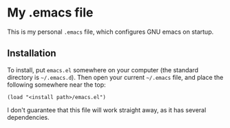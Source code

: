 My .emacs file
==============

This is my personal `.emacs` file, which configures GNU emacs on startup.


Installation
------------

To install, put `emacs.el` somewhere on your computer (the standard
directory is `~/.emacs.d`). Then open your current `~/.emacs` file, and
place the following somewhere near the top:

    (load "<install path>/emacs.el")
    
    
I don't guarantee that this file will work straight away, as it has
several dependencies.
